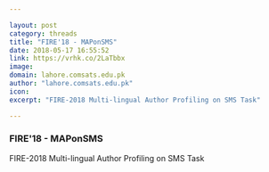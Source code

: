 ```yaml
---

layout: post
category: threads
title: "FIRE'18 - MAPonSMS"
date: 2018-05-17 16:55:52
link: https://vrhk.co/2LaTbbx
image: 
domain: lahore.comsats.edu.pk
author: "lahore.comsats.edu.pk"
icon: 
excerpt: "FIRE-2018 Multi-lingual Author Profiling on SMS Task"

---
```


### FIRE'18 - MAPonSMS

FIRE-2018 Multi-lingual Author Profiling on SMS Task